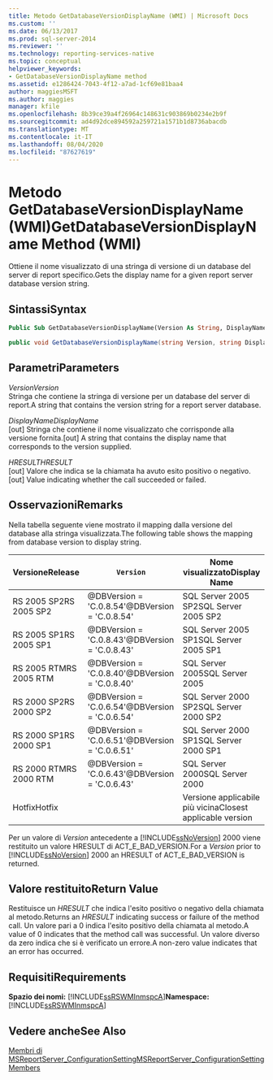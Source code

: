 ```yaml
---
title: Metodo GetDatabaseVersionDisplayName (WMI) | Microsoft Docs
ms.custom: ''
ms.date: 06/13/2017
ms.prod: sql-server-2014
ms.reviewer: ''
ms.technology: reporting-services-native
ms.topic: conceptual
helpviewer_keywords:
- GetDatabaseVersionDisplayName method
ms.assetid: e1286424-7043-4f12-a7ad-1cf69e81baa4
author: maggiesMSFT
ms.author: maggies
manager: kfile
ms.openlocfilehash: 8b39ce39a4f26964c148631c903869b0234e2b9f
ms.sourcegitcommit: ad4d92dce894592a259721a1571b1d8736abacdb
ms.translationtype: MT
ms.contentlocale: it-IT
ms.lasthandoff: 08/04/2020
ms.locfileid: "87627619"
---
```

# <a name="getdatabaseversiondisplayname-method-wmi"></a><span data-ttu-id="0afeb-102">Metodo GetDatabaseVersionDisplayName (WMI)</span><span class="sxs-lookup"><span data-stu-id="0afeb-102">GetDatabaseVersionDisplayName Method (WMI)</span></span>
  <span data-ttu-id="0afeb-103">Ottiene il nome visualizzato di una stringa di versione di un database del server di report specifico.</span><span class="sxs-lookup"><span data-stu-id="0afeb-103">Gets the display name for a given report server database version string.</span></span>  
  
## <a name="syntax"></a><span data-ttu-id="0afeb-104">Sintassi</span><span class="sxs-lookup"><span data-stu-id="0afeb-104">Syntax</span></span>  
  
```vb  
Public Sub GetDatabaseVersionDisplayName(Version As String, DisplayName As String, ByRef HRESULT As Int32)  
```  
  
```csharp  
public void GetDatabaseVersionDisplayName(string Version, string DisplayName, out Int32 HRESULT);  
```  
  
## <a name="parameters"></a><span data-ttu-id="0afeb-105">Parametri</span><span class="sxs-lookup"><span data-stu-id="0afeb-105">Parameters</span></span>  
 <span data-ttu-id="0afeb-106">*Version*</span><span class="sxs-lookup"><span data-stu-id="0afeb-106">*Version*</span></span>  
 <span data-ttu-id="0afeb-107">Stringa che contiene la stringa di versione per un database del server di report.</span><span class="sxs-lookup"><span data-stu-id="0afeb-107">A string that contains the version string for a report server database.</span></span>  
  
 <span data-ttu-id="0afeb-108">*DisplayName*</span><span class="sxs-lookup"><span data-stu-id="0afeb-108">*DisplayName*</span></span>  
 <span data-ttu-id="0afeb-109">[out] Stringa che contiene il nome visualizzato che corrisponde alla versione fornita.</span><span class="sxs-lookup"><span data-stu-id="0afeb-109">[out] A string that contains the display name that corresponds to the version supplied.</span></span>  
  
 <span data-ttu-id="0afeb-110">*HRESULT*</span><span class="sxs-lookup"><span data-stu-id="0afeb-110">*HRESULT*</span></span>  
 <span data-ttu-id="0afeb-111">[out] Valore che indica se la chiamata ha avuto esito positivo o negativo.</span><span class="sxs-lookup"><span data-stu-id="0afeb-111">[out] Value indicating whether the call succeeded or failed.</span></span>  
  
## <a name="remarks"></a><span data-ttu-id="0afeb-112">Osservazioni</span><span class="sxs-lookup"><span data-stu-id="0afeb-112">Remarks</span></span>  
 <span data-ttu-id="0afeb-113">Nella tabella seguente viene mostrato il mapping dalla versione del database alla stringa visualizzata.</span><span class="sxs-lookup"><span data-stu-id="0afeb-113">The following table shows the mapping from database version to display string.</span></span>  
  
|<span data-ttu-id="0afeb-114">**Versione**</span><span class="sxs-lookup"><span data-stu-id="0afeb-114">**Release**</span></span>|`Version`|<span data-ttu-id="0afeb-115">**Nome visualizzato**</span><span class="sxs-lookup"><span data-stu-id="0afeb-115">**Display Name**</span></span>|  
|-----------------|-----------------|----------------------|  
|<span data-ttu-id="0afeb-116">RS 2005 SP2</span><span class="sxs-lookup"><span data-stu-id="0afeb-116">RS 2005 SP2</span></span>|<span data-ttu-id="0afeb-117">@DBVersion = 'C.0.8.54'</span><span class="sxs-lookup"><span data-stu-id="0afeb-117">@DBVersion = 'C.0.8.54'</span></span>|<span data-ttu-id="0afeb-118">SQL Server 2005 SP2</span><span class="sxs-lookup"><span data-stu-id="0afeb-118">SQL Server 2005 SP2</span></span>|  
|<span data-ttu-id="0afeb-119">RS 2005 SP1</span><span class="sxs-lookup"><span data-stu-id="0afeb-119">RS 2005 SP1</span></span>|<span data-ttu-id="0afeb-120">@DBVersion = 'C.0.8.43'</span><span class="sxs-lookup"><span data-stu-id="0afeb-120">@DBVersion = 'C.0.8.43'</span></span>|<span data-ttu-id="0afeb-121">SQL Server 2005 SP1</span><span class="sxs-lookup"><span data-stu-id="0afeb-121">SQL Server 2005 SP1</span></span>|  
|<span data-ttu-id="0afeb-122">RS 2005 RTM</span><span class="sxs-lookup"><span data-stu-id="0afeb-122">RS 2005 RTM</span></span>|<span data-ttu-id="0afeb-123">@DBVersion = 'C.0.8.40'</span><span class="sxs-lookup"><span data-stu-id="0afeb-123">@DBVersion = 'C.0.8.40'</span></span>|<span data-ttu-id="0afeb-124">SQL Server 2005</span><span class="sxs-lookup"><span data-stu-id="0afeb-124">SQL Server 2005</span></span>|  
|<span data-ttu-id="0afeb-125">RS 2000 SP2</span><span class="sxs-lookup"><span data-stu-id="0afeb-125">RS 2000 SP2</span></span>|<span data-ttu-id="0afeb-126">@DBVersion = 'C.0.6.54'</span><span class="sxs-lookup"><span data-stu-id="0afeb-126">@DBVersion = 'C.0.6.54'</span></span>|<span data-ttu-id="0afeb-127">SQL Server 2000 SP2</span><span class="sxs-lookup"><span data-stu-id="0afeb-127">SQL Server 2000 SP2</span></span>|  
|<span data-ttu-id="0afeb-128">RS 2000 SP1</span><span class="sxs-lookup"><span data-stu-id="0afeb-128">RS 2000 SP1</span></span>|<span data-ttu-id="0afeb-129">@DBVersion = 'C.0.6.51'</span><span class="sxs-lookup"><span data-stu-id="0afeb-129">@DBVersion = 'C.0.6.51'</span></span>|<span data-ttu-id="0afeb-130">SQL Server 2000 SP1</span><span class="sxs-lookup"><span data-stu-id="0afeb-130">SQL Server 2000 SP1</span></span>|  
|<span data-ttu-id="0afeb-131">RS 2000 RTM</span><span class="sxs-lookup"><span data-stu-id="0afeb-131">RS 2000 RTM</span></span>|<span data-ttu-id="0afeb-132">@DBVersion = 'C.0.6.43'</span><span class="sxs-lookup"><span data-stu-id="0afeb-132">@DBVersion = 'C.0.6.43'</span></span>|<span data-ttu-id="0afeb-133">SQL Server 2000</span><span class="sxs-lookup"><span data-stu-id="0afeb-133">SQL Server 2000</span></span>|  
|<span data-ttu-id="0afeb-134">Hotfix</span><span class="sxs-lookup"><span data-stu-id="0afeb-134">Hotfix</span></span>||<span data-ttu-id="0afeb-135">Versione applicabile più vicina</span><span class="sxs-lookup"><span data-stu-id="0afeb-135">Closest applicable version</span></span>|  
  
 <span data-ttu-id="0afeb-136">Per un valore di *Version* antecedente a [!INCLUDE[ssNoVersion](../../includes/ssnoversion-md.md)] 2000 viene restituito un valore HRESULT di ACT_E_BAD_VERSION.</span><span class="sxs-lookup"><span data-stu-id="0afeb-136">For a *Version* prior to [!INCLUDE[ssNoVersion](../../includes/ssnoversion-md.md)] 2000 an HRESULT of ACT_E_BAD_VERSION is returned.</span></span>  
  
## <a name="return-value"></a><span data-ttu-id="0afeb-137">Valore restituito</span><span class="sxs-lookup"><span data-stu-id="0afeb-137">Return Value</span></span>  
 <span data-ttu-id="0afeb-138">Restituisce un *HRESULT* che indica l'esito positivo o negativo della chiamata al metodo.</span><span class="sxs-lookup"><span data-stu-id="0afeb-138">Returns an *HRESULT* indicating success or failure of the method call.</span></span> <span data-ttu-id="0afeb-139">Un valore pari a 0 indica l'esito positivo della chiamata al metodo.</span><span class="sxs-lookup"><span data-stu-id="0afeb-139">A value of 0 indicates that the method call was successful.</span></span> <span data-ttu-id="0afeb-140">Un valore diverso da zero indica che si è verificato un errore.</span><span class="sxs-lookup"><span data-stu-id="0afeb-140">A non-zero value indicates that an error has occurred.</span></span>  
  
## <a name="requirements"></a><span data-ttu-id="0afeb-141">Requisiti</span><span class="sxs-lookup"><span data-stu-id="0afeb-141">Requirements</span></span>  
 <span data-ttu-id="0afeb-142">**Spazio dei nomi:** [!INCLUDE[ssRSWMInmspcA](../../includes/ssrswminmspca-md.md)]</span><span class="sxs-lookup"><span data-stu-id="0afeb-142">**Namespace:** [!INCLUDE[ssRSWMInmspcA](../../includes/ssrswminmspca-md.md)]</span></span>  
  
## <a name="see-also"></a><span data-ttu-id="0afeb-143">Vedere anche</span><span class="sxs-lookup"><span data-stu-id="0afeb-143">See Also</span></span>  
 [<span data-ttu-id="0afeb-144">Membri di MSReportServer_ConfigurationSetting</span><span class="sxs-lookup"><span data-stu-id="0afeb-144">MSReportServer_ConfigurationSetting Members</span></span>](msreportserver-configurationsetting-members.md)  
  
  
